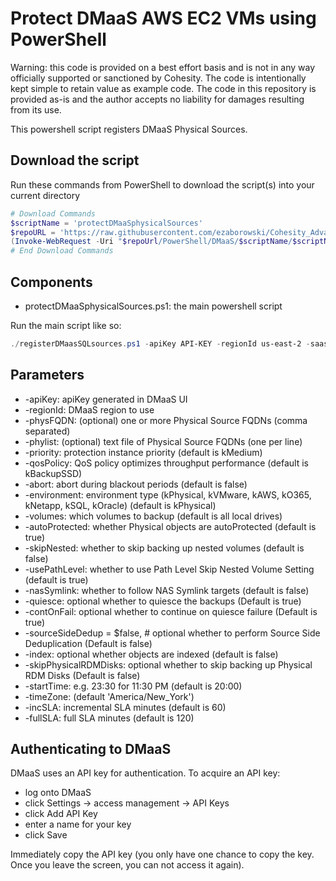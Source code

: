 # Protect DMaaS AWS EC2 VMs using PowerShell

Warning: this code is provided on a best effort basis and is not in any way officially supported or sanctioned by Cohesity. The code is intentionally kept simple to retain value as example code. The code in this repository is provided as-is and the author accepts no liability for damages resulting from its use.

This powershell script registers DMaaS Physical Sources.

## Download the script

Run these commands from PowerShell to download the script(s) into your current directory

```powershell
# Download Commands
$scriptName = 'protectDMaaSphysicalSources'
$repoURL = 'https://raw.githubusercontent.com/ezaborowski/Cohesity_Advanced_Services/main'
(Invoke-WebRequest -Uri "$repoUrl/PowerShell/DMaaS/$scriptName/$scriptName.ps1").content | Out-File "$scriptName.ps1"; (Get-Content "$scriptName.ps1") | Set-Content "$scriptName.ps1"
# End Download Commands
```

## Components

* protectDMaaSphysicalSources.ps1: the main powershell script

Run the main script like so:

```powershell
./registerDMaasSQLsources.ps1 -apiKey API-KEY -regionId us-east-2 -saasConn "Saas_Connection-Name" -hostType kWindows -environment kPhysical -physType kHost -phylist ./physList.txt
```

## Parameters

* -apiKey: apiKey generated in DMaaS UI
* -regionId: DMaaS region to use
* -physFQDN: (optional) one or more Physical Source FQDNs (comma separated)
* -phylist: (optional) text file of Physical Source FQDNs (one per line)
* -priority: protection instance priority (default is kMedium)
* -qosPolicy: QoS policy optimizes throughput performance (default is kBackupSSD)
* -abort: abort during blackout periods (default is false)
* -environment: environment type (kPhysical, kVMware, kAWS, kO365, kNetapp, kSQL, kOracle) (default is kPhysical)
* -volumes: which volumes to backup (default is all local drives)
* -autoProtected: whether Physical objects are autoProtected (default is true)
* -skipNested: whether to skip backing up nested volumes (default is false)
* -usePathLevel: whether to use Path Level Skip Nested Volume Setting (default is true)
* -nasSymlink: whether to follow NAS Symlink targets (default is false)
* -quiesce: optional whether to quiesce the backups (Default is true)
* -contOnFail: optional whether to continue on quiesce failure (Default is true)
* -sourceSideDedup = $false,  # optional whether to perform Source Side Deduplication (Default is false)
* -index: optional whether objects are indexed (default is false)
* -skipPhysicalRDMDisks: optional whether to skip backing up Physical RDM Disks (Default is false)
* -startTime: e.g. 23:30 for 11:30 PM (default is 20:00)
* -timeZone: (default 'America/New_York')
* -incSLA: incremental SLA minutes (default is 60)
* -fullSLA: full SLA minutes (default is 120)


## Authenticating to DMaaS

DMaaS uses an API key for authentication. To acquire an API key:

* log onto DMaaS
* click Settings -> access management -> API Keys
* click Add API Key
* enter a name for your key
* click Save

Immediately copy the API key (you only have one chance to copy the key. Once you leave the screen, you can not access it again).
